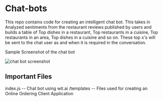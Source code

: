 # Chat-bots
This repo contains code for creating an intelligent chat bot. This takes in Analyzed sentiments from the restaurant reviews published by users and builds a table of Top dishes in a restaurant, Top restaurants in a cuisine, Top restaurants in an area, Top dishes in a cuisine and so on. These top x's will be sent to the chat user as and when it is required in the conversation. 

Sample Screenshot of the chat bot

![chat bot screenshot](https://user-images.githubusercontent.com/8546369/39764638-0ef3e8d4-52ae-11e8-8f1d-e85a3aeab999.png)



## Important Files

index.js -- Chat bot using wit.ai
/templates -- Files used for creating an Online Ordering Client Application


